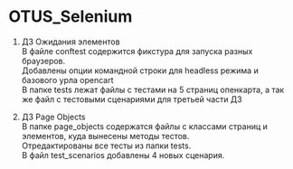 # OTUS_Selenium

1) ДЗ Ожидания элементов  
В файле conftest содержится фикстура для запуска разных браузеров.   
Добавлены опции командной строки для headless режима и базового урла opencart  
В папке tests лежат файлы с тестами на 5 страниц опенкарта, а так же файл с тестовыми сценариями для третьей части ДЗ  

2) ДЗ Page Objects  
В папке page_objects содержатся файлы с классами страниц и элементов, куда вынесены методы тестов.  
Отредактированы все тесты из папки tests.  
В файл test_scenarios добавлены 4 новых сценария.


